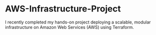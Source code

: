# AWS-Infrastructure-Project
I recently completed my hands-on project deploying a scalable, modular infrastructure on Amazon Web Services (AWS) using Terraform.
